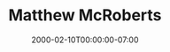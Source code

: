 ---
title: Matthew McRoberts
date: 2000-02-10T00:00:00-07:00
tags:
  - eagle
description:
draft: false
---